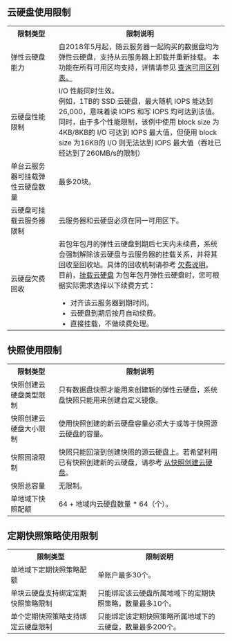 ## 云硬盘使用限制
<table>
<tr>
		<th width="22%">限制类型</th>
		<th>限制说明</th>
	</tr>
	<tr>
		<td>弹性云硬盘能力</td>
		<td> 自2018年5月起，随云服务器一起购买的数据盘均为弹性云硬盘，支持从云服务器上卸载并重新挂载。 本功能在所有可用区均支持，详情请参见 <a href="https://intl.cloud.tencent.com/document/api/213/15707">查询可用区列表。</a></td>
	</tr>
	<tr>
		<td>云硬盘性能限制</td>
		<td> I/O 性能同时生效。<br/>例如，1TB的 SSD 云硬盘，最大随机 IOPS 能达到26,000，意味着读 IOPS 和写 IOPS 均可达到该值。同时，由于多个性能限制，该例中使用 block size 为4KB/8KB的 I/O 可达到 IOPS 最大值，但使用 block size 为16KB的 I/O 则无法达到 IOPS 最大值（吞吐已经达到了260MB/s的限制）</td>
	</tr>
		<tr>
	<td>单台云服务器可挂载弹性云硬盘数量</td>
	<td>最多20块。</td>
	</tr>
		<tr>
	<td>云硬盘可挂载云服务器限制</td>
	<td>云服务器和云硬盘必须在同一可用区下。</td>
	</tr>
	<tr>
		<td>云硬盘欠费回收</td>
		<td>若包年包月的弹性云硬盘到期后七天内未续费，系统会强制解除该云硬盘与云服务器的挂载关系，并将其回收至回收站。具体的回收机制请参考 <a href="https://intl.cloud.tencent.com/document/product/362/31625">欠费说明</a>。<br>目前，<a href="https://intl.cloud.tencent.com/document/product/362/32401">挂载云硬盘</a> 为包年包月弹性云硬盘时，您可根据实际需求选择以下续费方式：
			<ul style="margin-bottom:0;">
			<li>对齐该云服务器到期时间。</li>
			<li>云硬盘到期后按月自动续费。</li>
			<li>直接挂载，不做续费处理。</li>
			</ul>
		</td>
	</tr>
</table>

## 快照使用限制
<table>
<tr>
		<th width="22%">限制类型</th>
		<th>限制说明</th>
	</tr>
		<tr>
		<td>快照创建云硬盘类型限制</td>
		<td>只有数据盘快照才能用来创建新的弹性云硬盘，系统盘快照只能用来创建自定义镜像。</td>
	</tr>
		<tr>
	<td>快照创建云硬盘大小限制</td>
	<td>使用快照创建的新云硬盘容量必须大于或等于快照源云硬盘的容量。</td>
	</tr>
			<tr>
			<td>快照回滚限制</td>
			<td>快照只能回滚到创建快照的源云硬盘上。若希望利用已有快照创建新的云硬盘，请参考 <a href="https://intl.cloud.tencent.com/document/product/362/5757">从快照创建云硬盘<a>。
		</td>
	</tr>
	<tr>
		<td>快照总容量</td>
		<td>无限制。</td>
	</tr>
	<tr>
		<td>单地域下快照配额</td>
		<td>64 + 地域内云硬盘数量 * 64（个）。</td>
	</tr>
</table>

## 定期快照策略使用限制
<table>
<tr>
		<th width="40%">限制类型</th>
		<th>限制说明</th>
	</tr>
	<tr>
		<td>单地域下定期快照策略配额</td>
		<td>单账户最多30个。</td>
	</tr>
	<tr>
		<td>单块云硬盘支持绑定定期快照策略限制</td>
		<td>只能绑定该云硬盘所属地域下的定期快照策略，数量最多10个。</td>
	</tr>
	<tr>
		<td>单个定期快照策略支持绑定云硬盘限制</td>
		<td>只能绑定该定期快照策略所属地域下的云硬盘，数量最多200个。</td>
	</tr>
</table>
